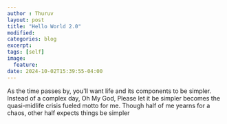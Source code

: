 ```yaml
---
author : Thuruv
layout: post
title: "Hello World 2.0"
modified:
categories: blog
excerpt:
tags: [self]
image:
  feature:
date: 2024-10-02T15:39:55-04:00
---
```


As the time passes by, you'll want life and its components to be simpler. Instead of a complex day, Oh My God, Please let it be simpler becomes the quasi-midlife crisis fueled motto for me. Though half of me yearns for a chaos,
other half expects things be simpler
